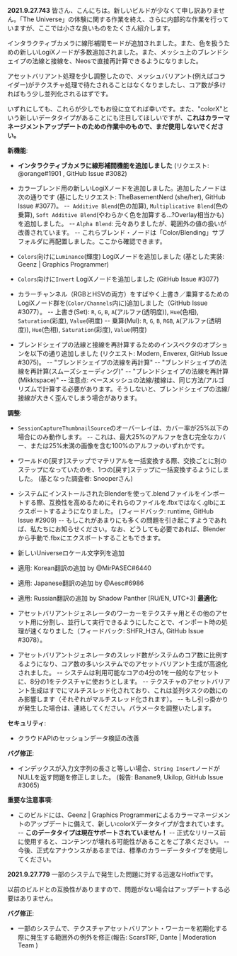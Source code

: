 **2021.9.27.743**
皆さん、こんにちは。新しいビルドが少なくて申し訳ありません。「The Universe」の体験に関する作業を終え、さらに内部的な作業を行っていますが、ここでは小さな良いものをたくさん紹介します。

インタラクティブカメラに線形補間モードが追加されました。また、色を扱うための新しいLogiXノードが多数追加されました。また、メッシュ上のブレンドシェイプの法線と接線を、Neosで直接再計算できるようになりました。

アセットバリアント処理を少し調整したので、メッシュバリアント(例えばコライダー)がテクスチャ処理で待たされることはなくなりましたし、コア数が多ければもう少し並列化されるはずです。

いずれにしても、これらが少しでもお役に立てれば幸いです。また、"colorX"という新しいデータタイプがあることにも注目してほしいですが、**これはカラーマネージメントアップデートのための作業中のもので、まだ使用しないでください。**

**新機能**:
- **インタラクティブカメラに線形補間機能を追加しました** (リクエスト: @orange#1901 , GitHub Issue #3082)

- カラーブレンド用の新しいLogiXノードを追加しました。追加したノードは次の通りです (基にしたリクエスト: TheBasementNerd (she/her), GitHub Issue #3077)。
--` Additive Blend`(色の加算), `Multiplicative Blend`(色の乗算), `Soft Additive Blend`(やわらかく色を加算する...?Overlay相当かも) を追加しました。
-- `Alpha Blend`: 元々ありましたが、範囲外の値の扱いが改善されています。
-- これらブレンド・ノードは「Color/Blending」サブフォルダに再配置しました。ここから確認できます。
- `Colors`向けに`Luminance`(輝度) LogiXノードを追加しました (基とした実装: Geenz | Graphics Programmer)
- `Colors`向けに`Invert` LogiXノードを追加しました (GitHub Issue #3077)
- カラーチャンネル（RGBとHSVの両方）をすばやく上書き／乗算するためのLogiXノード群を(`Color/Channels`内に)追加しました（GitHub Issue #3077）。
-- 上書き(Set): `R`, `G`, `B`, `A`(アルファ(透明度)), `Hue`(色相), `Saturation`(彩度), `Value`(明度)
-- 乗算(Mul): `R`, `G`, `B`, `RGB`, `A`(アルファ(透明度)), `Hue`(色相), `Saturation`(彩度), `Value`(明度)
- ブレンドシェイプの法線と接線を再計算するためのインスペクタのオプションを以下の通り追加しました (リクエスト: Modern, Enverex, GitHub Issue #3075)。
-- "ブレンドシェイプの法線を再計算"
-- "ブレンドシェイプの法線を再計算(スムーズシェーディング)"
-- "ブレンドシェイプの法線を再計算(Mikktspace)"
-- 注意点: ベースメッシュの法線/接線は、同じ方法/アルゴリズムで計算する必要があります。そうしないと、ブレンドシェイプの法線/接線が大きく歪んでしまう場合があります。

**調整**:
- `SessionCaptureThumbnailSource`のオーバーレイは、カバー率が25%以下の場合にのみ動作します。
-- これは、最大25%のアルファを含む完全なカバー、または25%未満の画像を含む100%のアルファのいずれかです。
- ワールドの[戻す]ステップでマテリアルを一括変換する際、交換ごとに別のステップになっていたのを、1つの[戻す]ステップに一括変換するようにしました。 (基となった調査者: Snooperさん)
- システムにインストールされたBlenderを使って.blendファイルをインポートする際、互換性を高めるためにそれらのファイルを.fbxではなく.glbにエクスポートするようになりました。 (フィードバック: runtime, GitHub Issue #2909)
-- もしこれがあまりにも多くの問題を引き起こすようであれば、私たちにお知らせください。なお、どうしても必要であれば、Blenderから手動で.fbxにエクスポートすることもできます。
- 新しいUniverseロケール文字列を追加

- 適用: Korean翻訳の追加 by @MirPASEC#6440 
- 適用: Japanese翻訳の追加 by @Aesc#6986 
- 適用: Russian翻訳の追加 by Shadow Panther [RU/EN, UTC+3]
**最適化**:
- アセットバリアントジェネレータのワーカーをテクスチャ用とその他のアセット用に分割し、並行して実行できるようにしたことで、インポート時の処理が速くなりました（フィードバック: SHFR_Hさん, GitHub Issue #3078）。
- アセットバリアントジェネレータのスレッド数がシステムのコア数に比例するようになり、コア数の多いシステムでのアセットバリアント生成が高速化されました。
-- システムは利用可能なコアの4分の1を一般的なアセットに、8分の1をテクスチャに使おうとします。
-- テクスチャのアセットバリアント生成はすでにマルチスレッド化されており、これは並列タスクの数にのみ影響します（それぞれがマルチスレッド化されます）。
-- もし引っ掛かりが発生した場合は、連絡してください。パラメータを調整いたします。

**セキュリティ**:
- クラウドAPIのセッションデータ検証の改善

**バグ修正**:
- インデックスが入力文字列の長さと等しい場合、`String Insert`ノードがNULLを返す問題を修正しました。 (報告: Banane9, Ukilop, GitHub Issue #3065)

**重要な注意事項**:
- このビルドには、Geenz | Graphics Programmerによるカラーマネージメントのアップデートに備えて、新しいcolorXデータタイプが含まれています。
-- **このデータタイプは現在サポートされていません！**
-- 正式なリリース前に使用すると、コンテンツが壊れる可能性があることをご了承ください。
-- 今後、正式なアナウンスがあるまでは、標準のカラーデータタイプを使用してください。

**2021.9.27.779**
一部のシステムで発生した問題に対する迅速なHotfixです。

以前のビルドとの互換性がありますので、問題がない場合はアップデートする必要はありません。

**バグ修正**:
- 一部のシステムで、テクスチャアセットバリアント・ワーカーを初期化する際に発生する範囲外の例外を修正(報告: ScarsTRF, Dante | Moderation Team )